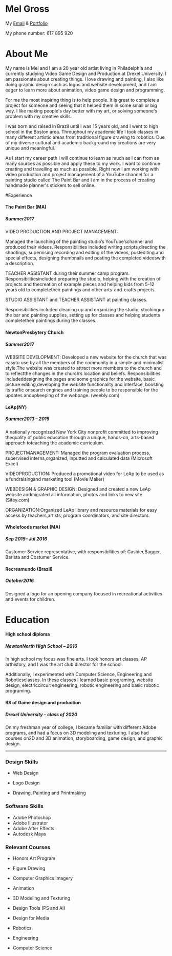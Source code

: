 # Mel Gross 

My [Email](mel.cgross@outlook.com) & [Portfolio](melcgross.myportfolio.com)

My phone number: 617 895 920

# About Me

My name is Mel and I am a 20 year old artist living in Philadelphia and currently studying Video Game Design and Production at Drexel University. I am passionate about creating things. I love drawing and painting, I also like doing graphic design such as logos and website development, and I am eager to learn more about animation, video game design and programming.

For me the most inspiring thing is to help people. It is great to complete a project for someone and seeing that it helped them in some small or big way. I like making people's day better with my art, or solving someone's problem with my creative skills. 

I was born and raised in Brazil until I was 15 years old, and I went to high school in the Boston area. Throughout my academic life I took classes in many different artistic areas from traditional figure drawing to robotics. Due of my diverse cultural and academic background my creations are very unique and meaningful. 

As I start my career path I will continue to learn as much as I can from as many sources as possible and apply these to my work. I want to continue creating and travelling as much as possible. Right now I am working with video production and project management of a YouTube channel for a painting studio called The Paint Bar and I am in the process of creating handmade planner's stickers to sell online. 



#Experience

#### The Paint Bar (MA)

##### Summer2017

VIDEO PRODUCTION AND PROJECT MANAGEMENT:

Managed the launching of the painting studio’s YouTube’schannel and produced their videos. Responsibilities included writing scripts,directing the shootings, supervising recording and editing of the videos, postediting and special effects, designing thumbnails and posting the completed videoswith a description. 

 

TEACHER ASSISTANT during their summer camp program. Responsibilitiesincluded preparing the studio, helping with the creation of projects and thecreation of example pieces and helping kids from 5-12 years old to completetheir paintings and other arts-and-crafts projects.

 

STUDIO ASSISTANT and TEACHER ASSISTANT at painting classes.

Responsibilities included cleaning up and organizing the studio, stockingup the bar and painting supplies, setting up for classes and helping students completetheir paintings during the classes.

#### NewtonPresbytery Church

##### Summer2017

WEBSITE DEVELOPMENT: Developed a new website for the church that was easyto use by all the members of the community in a simple and minimalist style.The website was created to attract more members to the church and to reflectthe changes in the church’s location and beliefs. Responsibilities includeddesigning the pages and some graphics for the website, basic picture editing,developing the website functionality and interface, boosting its traffic onsearch engines and training people to be responsible for the updates andupkeeping of the webpage. (weebly.com)

####  

#### LeAp(NY)

##### Summer2013 – 2015

A nationally recognized New York City nonprofit committed to improving thequality of public education through a unique, hands-on, arts-based approach toteaching the academic curriculum.

 

PROJECTMANAGEMENT: Managed the program evaluation process, supervised interns,organized, inputted and calculated data (Microsoft Excel)

 

VIDEOPRODUCTION: Produced a promotional video for LeAp to be used as a fundraisingand marketing tool (Movie Maker)

 

WEBDESIGN & GRAPHIC DESIGN: Designed and created a new LeAp website andmigrated all information, photos and links to new site (Sitey.com)

 

ORGANIZATION:Organized LeAp library and resource materials for easy access by teachers,artists, program coordinators, and site directors.

#### Wholefoods market (MA)

##### Sep 2015– Jul 2016

Customer Service representative, with responsibilities of: Cashier,Bagger, Barista and Costumer Service. 

#### Recreamundo (Brazil)

##### October2016

Designed a logo for an opening company focused in recreational activities and events for children.



# Education

#### High school diploma

##### NewtonNorth High School – 2016

In high school my focus was fine arts. I took honors art classes, AP arthistory, and I was the art club director for the school.

Additionally, I experimented with Computer Science, Engineering and Roboticsclasses. In these classes I learned basic programing, website design, electriccircuit engineering, robotic engineering and basic robotic programing.

#### BS of Game design and production

##### Drexel University – class of 2020

On my freshman year of college, I became familiar with different Adobe programs, and had a focus on 3D modeling and texturing. I also had courses on2D and 3D animation, storyboarding, game design, and graphic design. 



___

### Design Skills

- Web Design


- Logo Design


- Drawing, Painting and Printmaking

### Software Skills

- Adobe Photoshop
- Adobe Illustrator
- Adobe After Effects
- Autodesk Maya  

### Relevant Courses

- Honors Art Program
- Figure Drawing
- Computer Graphics Imagery
- Animation
- 3D Modeling and Texturing
- Design Tools (PS and AI)
- Design for Media



- Robotics
- Engineering
- Computer Science
